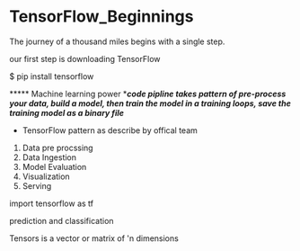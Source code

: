 # TensorFlow_Beginnings
The journey of a thousand miles begins with a single step.

our first step is downloading TensorFlow

$ pip install tensorflow


***** Machine learning power 
****code pipline takes pattern of pre-process your data, build a model, then train the model in a training loops, save the training model as a binary file***


- TensorFlow pattern as describe by offical team

1. Data pre procssing 
2. Data Ingestion
3. Model Evaluation
4. Visualization
5. Serving

import tensorflow as tf

prediction and classification


Tensors is a vector or matrix of 'n dimensions 
